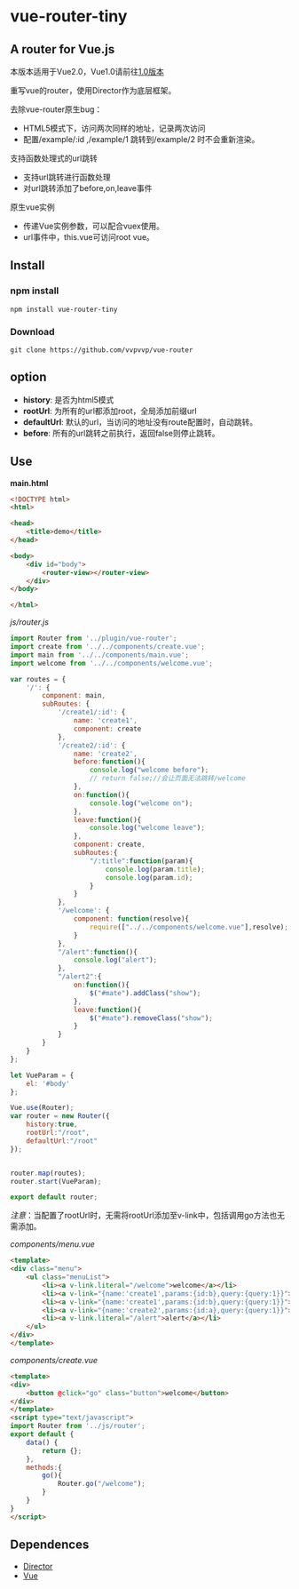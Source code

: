 # vue-router-tiny

## A router for Vue.js

本版本适用于Vue2.0，Vue1.0请前往[1.0版本](https://github.com/vvpvvp/vue-router/tree/1.0)

重写vue的router，使用Director作为底层框架。 

去除vue-router原生bug： 
- HTML5模式下，访问两次同样的地址，记录两次访问
- 配置/example/:id ,/example/1 跳转到/example/2 时不会重新渲染。 

支持函数处理式的url跳转
- 支持url跳转进行函数处理
- 对url跳转添加了before,on,leave事件

原生vue实例
- 传递Vue实例参数，可以配合vuex使用。
- url事件中，this.vue可访问root vue。


## Install
### npm install
```
npm install vue-router-tiny
```

### Download
```
git clone https://github.com/vvpvvp/vue-router
```

## option

- **history**: 是否为html5模式
- **rootUrl**: 为所有的url都添加root，全局添加前缀url
- **defaultUrl**: 默认的url，当访问的地址没有route配置时，自动跳转。
- **before**: 所有的url跳转之前执行，返回false则停止跳转。


## Use

**main.html**

```html
<!DOCTYPE html>
<html>

<head>
    <title>demo</title>
</head>

<body>
    <div id="body">
        <router-view></router-view>
    </div>
</body>

</html>

```


*js/router.js*

```javascript
import Router from '../plugin/vue-router';
import create from '../../components/create.vue';
import main from '../../components/main.vue';
import welcome from '../../components/welcome.vue';

var routes = {
    '/': {
        component: main,
        subRoutes: {
            '/create1/:id': {
                name: 'create1',
                component: create
            },
            '/create2/:id': {
                name: 'create2',
                before:function(){
                    console.log("welcome before");
                    // return false;//会让页面无法跳转/welcome
                },
                on:function(){
                    console.log("welcome on");
                },
                leave:function(){
                    console.log("welcome leave");
                },
                component: create,
                subRoutes:{
                    "/:title":function(param){
                        console.log(param.title);
                        console.log(param.id);
                    }
                }
            },
            '/welcome': {
                component: function(resolve){
                    require(["../../components/welcome.vue"],resolve);
                }
            },
            "/alert":function(){
                console.log("alert");
            },
            "/alert2":{
                on:function(){
                    $("#mate").addClass("show");
                },
                leave:function(){
                    $("#mate").removeClass("show");
                }
            }
        }
    }
};

let VueParam = {
    el: '#body'
};

Vue.use(Router);
var router = new Router({
    history:true,
    rootUrl:"/root",
    defaultUrl:"/root"
});


router.map(routes);
router.start(VueParam);

export default router;

```

*注意*：当配置了rootUrl时，无需将rootUrl添加至v-link中，包括调用go方法也无需添加。

*components/menu.vue*
```html
<template>
<div class="menu">
    <ul class="menuList">
        <li><a v-link.literal="/welcome">welcome</a></li>
        <li><a v-link="{name:'create1',params:{id:b},query:{query:1}}">create1{{a}}</a></li>
        <li><a v-link="{name:'create1',params:{id:b},query:{query:1}}">create1{{b}}</a></li>
        <li><a v-link="{name:'create2',params:{id:a},query:{query:1}}">create2</a></li>
        <li><a v-link.literal="/alert">alert</a></li>
    </ul>
</div>
</template>

```
*components/create.vue*
```html
<template>
<div>
    <button @click="go" class="button">welcome</button>
</div>
</template>
<script type="text/javascript">
import Router from '../js/router';
export default {
    data() {
        return {};
    },
    methods:{
        go(){
            Router.go("/welcome");
        }
    }
}
</script>

```
## Dependences
- [Director](https://github.com/flatiron/director)
- [Vue](http://www.vuejs.org/)
